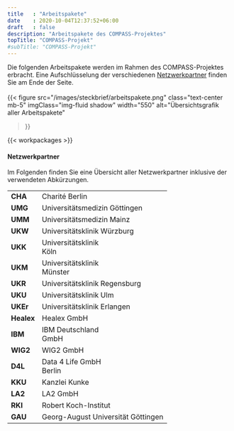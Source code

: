 ```yaml
---
title   : "Arbeitspakete"
date    : 2020-10-04T12:37:52+06:00
draft   : false
description: "Arbeitspakete des COMPASS-Projektes"
topTitle: "COMPASS-Projekt"
#subTitle: "COMPASS-Projekt"
---
```


Die folgenden Arbeitspakete werden im Rahmen des COMPASS-Projektes erbracht. Eine Aufschlüsselung der verschiedenen [Netzwerkpartner](#netzwerkpartner) finden Sie am Ende der Seite. \
\
{{< figure 
        src="/images/steckbrief/arbeitspakete.png" 
        class="text-center mb-5"
        imgClass="img-fluid shadow"
        width="550"
        alt="Übersichtsgrafik aller Arbeitspakete"
>}}


{{< workpackages >}}


#### Netzwerkpartner

Im Folgenden finden Sie eine Übersicht aller Netzwerkpartner inklusive der verwendeten Abkürzungen.


|  |                    |
| --------------- | ---------------------------------- |
| **CHA**         | Charité Berlin                     |
| **UMG**         | Universitätsmedizin Göttingen      |
| **UMM**         | Universitätsmedizin Mainz          |
| **UKW**         | Universitätsklinik Würzburg        |
| **UKK**         | Universitätsklinik <br>Köln        |
| **UKM**         | Universitätsklinik <br>Münster     |
| **UKR**         | Universitätsklinik Regensburg      |
| **UKU**         | Universitätsklinik Ulm             |
| **UKEr**        | Universitätsklinik Erlangen        |
| **Healex**      | Healex GmbH                        |
| **IBM**         | IBM Deutschland <br>GmbH           |
| **WIG2**        | WIG2 GmbH                          |
| **D4L**         | Data 4 Life GmbH <br>Berlin        |
| **KKU**         | Kanzlei Kunke                      |
| **LA2**         | LA2 GmbH                           |
| **RKI**         | Robert Koch-Institut               |
| **GAU**         | Georg-August Universität Göttingen |